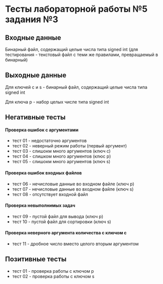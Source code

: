 # Тесты лабораторной работы №5 задания №3

## Входные данные 

Бинарный файл, содержащий целые числа типа signed int (для тестирования - текстовый файл с теми же правилами, превращаемый в бинарный)

## Выходные данные 

Для ключей c и s - бинарный файл, содержащий целые числа типа signed int

Для ключа p - набор целых числе типа signed int

## Негативные тесты

#### Проверка ошибок с аргументами

- тест 01 - недостаточно аргументов
- тест 02 - неверный режим работы (первый аргумент)
- тест 03 - слишокм много аргументов (ключ с)
- тест 04 - слишком много аргументов (клюс p)
- тест 05 - слишокм много аргументов (ключ s)

#### Проверка ошибок входных файлов

- тест 06 - нечисловые данные во входном файле (ключ p)
- тест 07 - нечисловые данные во входном файле (ключ s)
- тест 08 - отсутствует входной файл

#### Проверка невыполнимых задач

- тест 09 - пустой файл для вывода (ключ p)
- тест 10 - пустой файл для сортировки (ключ s)

#### Проверка неверного аргумента количества с ключом c

- тест 11 - дробное число вместо целого вторым аргументом

## Позитивные тесты

- тест 01 - проверка работы с ключом p
- тест 02 - проверка работы с ключом s
